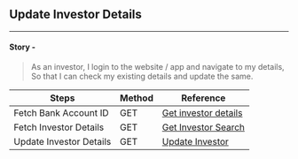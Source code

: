 ## Update Investor Details
----------------

#### Story -
> As an investor, I login to the website / app and navigate to my details, So that I can check my existing details and update the same.

|     Steps    |     Method       |    Reference    |
|--------------|------------------|-----------------|
| Fetch Bank Account ID | GET | [Get investor details](https://fintechprimitives.com/api/#get-investor-details) |
| Fetch Investor Details | GET | [Get Investor Search](https://fintechprimitives.com/api/#get-investors-search) |
| Update Investor Details | GET | [Update Investor](https://fintechprimitives.com/api/#post-update-investor) |
